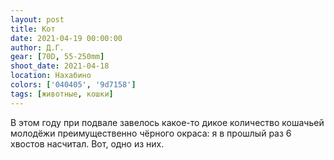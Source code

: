 ```yaml
---
layout: post
title: Кот
date: 2021-04-19 00:00:00
author: Д.Г.
gear: [70D, 55-250mm]
shoot_date: 2021-04-18
location: Нахабино
colors: ['040405', '9d7158']
tags: [животные, кошки]
---
```

В этом году при подвале завелось какое-то дикое количество кошачьей молодёжи преимущественно чёрного окраса: я в прошлый раз 6 хвостов насчитал. Вот, одно из них.
